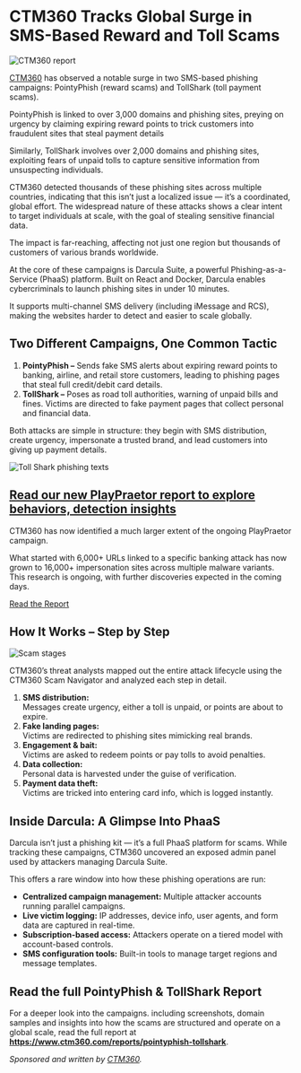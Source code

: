 # CTM360 Tracks Global Surge in SMS-Based Reward and Toll Scams

![CTM360 report](https://www.bleepstatic.com/content/posts/2025/04/16/ctm360-header.jpg)

[CTM360](http://www.ctm360.com) has observed a notable surge in two SMS-based phishing campaigns: PointyPhish (reward scams) and TollShark (toll payment scams).

PointyPhish is linked to over 3,000 domains and phishing sites, preying on urgency by claiming expiring reward points to trick customers into fraudulent sites that steal payment details

Similarly, TollShark involves over 2,000 domains and phishing sites, exploiting fears of unpaid tolls to capture sensitive information from unsuspecting individuals.  

CTM360 detected thousands of these phishing sites across multiple countries, indicating that this isn’t just a localized issue — it’s a coordinated, global effort. The widespread nature of these attacks shows a clear intent to target individuals at scale, with the goal of stealing sensitive financial data.

The impact is far-reaching, affecting not just one region but thousands of customers of various brands worldwide.

At the core of these campaigns is Darcula Suite, a powerful Phishing-as-a-Service (PhaaS) platform. Built on React and Docker, Darcula enables cybercriminals to launch phishing sites in under 10 minutes.

It supports multi-channel SMS delivery (including iMessage and RCS), making the websites harder to detect and easier to scale globally.

## **Two Different Campaigns, One Common Tactic**

1. **PointyPhish –** Sends fake SMS alerts about expiring reward points to banking, airline, and retail store customers, leading to phishing pages that steal full credit/debit card details.
1. **TollShark –** Poses as road toll authorities, warning of unpaid bills and fines. Victims are directed to fake payment pages that collect personal and financial data.

Both attacks are simple in structure: they begin with SMS distribution, create urgency, impersonate a trusted brand, and lead customers into giving up payment details.

![Toll Shark phishing texts](https://www.bleepstatic.com/images/news/security/c/ctm360/ctm360-report/ctm360-phishing.jpg)

## [Read our new PlayPraetor report to explore behaviors, detection insights](https://www.ctm360.com/reports/play-masquerading-party-report?utm%5Fsource=bleepingcomputer.com&utm%5Fmedium=sidebar&utm%5Fcampaign=ctm360%5Fbleepingcomputer)

CTM360 has now identified a much larger extent of the ongoing PlayPraetor campaign.

What started with 6,000+ URLs linked to a specific banking attack has now grown to 16,000+ impersonation sites across multiple malware variants. This research is ongoing, with further discoveries expected in the coming days.

[Read the Report](https://www.ctm360.com/reports/play-masquerading-party-report?utm%5Fsource=bleepingcomputer.com&utm%5Fmedium=sidebar&utm%5Fcampaign=ctm360%5Fbleepingcomputer)

## How It Works – Step by Step

![Scam stages](https://www.bleepstatic.com/images/news/security/c/ctm360/ctm360-report/scam-stages.png)

CTM360’s threat analysts mapped out the entire attack lifecycle using the CTM360 Scam Navigator and analyzed each step in detail.

1. **SMS distribution:**  
 Messages create urgency, either a toll is unpaid, or points are about to expire.
2. **Fake landing pages:**  
 Victims are redirected to phishing sites mimicking real brands.
3. **Engagement & bait:**  
 Victims are asked to redeem points or pay tolls to avoid penalties.
4. **Data collection:**  
 Personal data is harvested under the guise of verification.
5. **Payment data theft:**  
 Victims are tricked into entering card info, which is logged instantly.

## Inside Darcula: A Glimpse Into PhaaS

Darcula isn’t just a phishing kit — it’s a full PhaaS platform for scams. While tracking these campaigns, CTM360 uncovered an exposed admin panel used by attackers managing Darcula Suite.

This offers a rare window into how these phishing operations are run:

* **Centralized campaign management:** Multiple attacker accounts running parallel campaigns.
* **Live victim logging:** IP addresses, device info, user agents, and form data are captured in real-time.
* **Subscription-based access:** Attackers operate on a tiered model with account-based controls.
* **SMS configuration tools:** Built-in tools to manage target regions and message templates.

## Read the full PointyPhish & TollShark Report

For a deeper look into the campaigns. including screenshots, domain samples and insights into how the scams are structured and operate on a global scale, read the full report at **<https://www.ctm360.com/reports/pointyphish-tollshark>**.

_Sponsored and written by [CTM360](https://www.ctm360.com?utm%5Fsource=bleepingcomputer.com&utm%5Fmedium=article&utm%5Fcampaign=ctm360%5Fbleepingcomputer)._